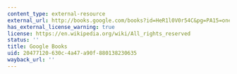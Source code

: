 ```yaml
---
content_type: external-resource
external_url: http://books.google.com/books?id=HeR1l0V0r54C&pg=PA15=onepage
has_external_license_warning: true
license: https://en.wikipedia.org/wiki/All_rights_reserved
status: ''
title: Google Books
uid: 20477120-630c-4a47-a90f-880138230635
wayback_url: ''
---
```


